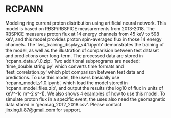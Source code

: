 # RCPANN
Modeling ring current proton distribution using artificial neural network.
This model is based on RBSP/RBSPICE measurements from 2013-2018. The RBSPICE measures proton flux at 14 energy channels from 45 keV to 598 keV, and this model provides proton spin-averaged flux in those 14 energy channels.
The 'lws_training_display_v4.1.ipynb' demonstrates the training of the model, as well as the illustration of comparision between test dataset and predictions over long-term. The processed data are stored in 'rcpann_data_v1.0.zip'. Two additional subprograms are needed: 'time_double.string.py' which converts time formats and 'test_correlation.py' which plot comparison between test data and predictions.
To use this model, the users basically use 'rcpann_model_v1.0.ipynb', which load the model stored in 'rcpann_model_files.zip', and output the results (the log10 of flux in units of keV^-1c m^-2 s^-1). We also shows 4 examples of how to use this model. To simulate proton flux in a specific event, the uses also need the geomagnetic data stored in 'geomag_2012_2018.csv'.
Please contact jinxing.li.87@gmail.com for support.
